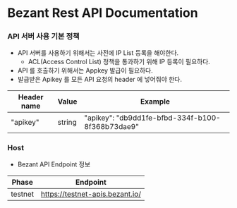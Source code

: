 # Bezant Rest API Documentation

### API 서버 사용 기본 정책
- API 서버를 사용하기 위해서는 사전에 IP List 등록을 해야한다.
    - ACL(Access Control List) 정책을 통과하기 위해 IP 등록이 필요하다.
- API 를 호출하기 위해서는 Appkey 발급이 필요하다.
- 발급받은 Apikey 를 모든 API 요청의 header 에 넣어줘야 한다.

|Header name|Value|Example|
|---|---|---|
|"apikey"|string|"apikey": "db9dd1fe-bfbd-334f-b100-8f368b73dae9"|


### Host
- Bezant API Endpoint 정보

|Phase|Endpoint|
|---|---|
|testnet|https://testnet-apis.bezant.io/|
